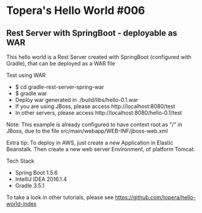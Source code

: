# Topera's Hello World #006
## Rest Server with SpringBoot - deployable as WAR
This hello world is a Rest Server created with SpringBoot (configured with Gradle),
that can be deployed as a WAR file

Test using WAR
* $ cd gradle-rest-server-spring-war
* $ gradle war
* Deploy war generated in ./build/libs/hello-0.1.war
* If you are using JBoss, please access http://localhost:8080/test
* In other servers, please access http://localhost:8080/hello-0.1/test

Note: This example is already configured to have context root as "/" in JBoss, due to the file src/main/webapp/WEB-INF/jboss-web.xml

Extra tip:
To deploy in AWS, just create a new Application in Elastic Beanstalk.
Then create a new web server Environment, of platform Tomcat.

Tech Stack
* Spring Boot 1.5.6
* IntelliJ IDEA 2016.1.4
* Gradle 3.5.1

To take a look in other tutorials, please see https://github.com/topera/hello-world-index
